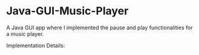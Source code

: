 # Java-GUI-Music-Player

A Java GUI app where I implemented the pause and play functionalities for a music player.

Implementation Details:

